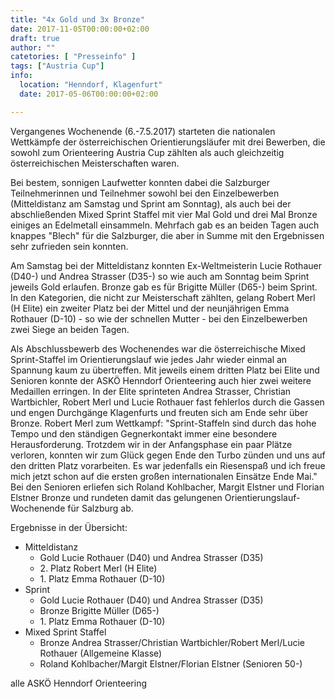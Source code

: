 ```yaml
---
title: "4x Gold und 3x Bronze"
date: 2017-11-05T00:00:00+02:00
draft: true
author: ""
catetories: [ "Presseinfo" ]
tags: ["Austria Cup"]
info:
  location: "Henndorf, Klagenfurt"
  date: 2017-05-06T00:00:00+02:00

---
```


Vergangenes Wochenende (6.-7.5.2017) starteten die nationalen Wettkämpfe der österreichischen Orientierungsläufer mit drei Bewerben, die sowohl zum Orienteering Austria Cup zählten als auch gleichzeitig österreichischen Meisterschaften waren.

<!--more-->

Bei bestem, sonnigen  Laufwetter konnten dabei die Salzburger Teilnehmerinnen und Teilnehmer sowohl  bei den Einzelbewerben (Mitteldistanz am Samstag und Sprint am Sonntag), als auch bei der abschließenden Mixed Sprint Staffel mit vier Mal Gold und drei Mal Bronze einiges an Edelmetall einsammeln. Mehrfach gab es an  beiden Tagen auch knappes "Blech" für die Salzburger, die aber in Summe mit den  Ergebnissen sehr zufrieden sein konnten.

Am Samstag bei der Mitteldistanz konnten Ex-Weltmeisterin Lucie Rothauer (D40-) und Andrea Strasser (D35-) so wie auch am Sonntag beim Sprint jeweils Gold  erlaufen. Bronze gab es für Brigitte Müller (D65-) beim Sprint. In den Kategorien, die nicht zur Meisterschaft zählten, gelang Robert Merl (H  Elite) ein zweiter Platz bei der Mittel und der neunjährigen Emma Rothauer (D-10) - so wie der schnellen Mutter - bei den Einzelbewerben zwei Siege an beiden Tagen.

Als Abschlussbewerb des Wochenendes war die österreichische Mixed  Sprint-Staffel im Orientierungslauf wie jedes Jahr wieder einmal an Spannung  kaum zu übertreffen. Mit jeweils einem dritten Platz bei Elite und  Senioren konnte der ASKÖ Henndorf Orienteering auch hier zwei weitere  Medaillen erringen. In der Elite sprinteten Andrea Strasser, Christian  Wartbichler, Robert Merl und Lucie Rothauer fast fehlerlos durch die  Gassen und engen Durchgänge Klagenfurts und freuten sich am Ende sehr über  Bronze. Robert Merl zum Wettkampf: "Sprint-Staffeln sind durch das hohe  Tempo und den ständigen Gegnerkontakt immer eine besondere Herausforderung. Trotzdem  wir in der Anfangsphase ein paar Plätze verloren, konnten wir zum Glück  gegen Ende den Turbo zünden und uns auf den dritten Platz vorarbeiten. Es  war jedenfalls ein Riesenspaß und ich freue mich jetzt schon auf die ersten  großen internationalen Einsätze Ende Mai." Bei den Senioren erliefen sich  Roland Kohlbacher, Margit Elstner und Florian Elstner Bronze und rundeten damit das gelungenen Orientierungslauf-Wochenende für Salzburg ab.

Ergebnisse in der Übersicht:

* Mitteldistanz
  * Gold Lucie Rothauer (D40) und Andrea Strasser (D35)
  * 2\. Platz Robert Merl (H Elite)
  * 1\. Platz Emma Rothauer (D-10)
* Sprint
  * Gold Lucie Rothauer (D40) und Andrea Strasser (D35)
  * Bronze  Brigitte Müller (D65-)
  * 1\. Platz Emma Rothauer (D-10)
* Mixed Sprint Staffel
  * Bronze Andrea Strasser/Christian Wartbichler/Robert Merl/Lucie Rothauer (Allgemeine Klasse)
  * Roland Kohlbacher/Margit  Elstner/Florian Elstner (Senioren 50-)

alle ASKÖ Henndorf Orienteering
